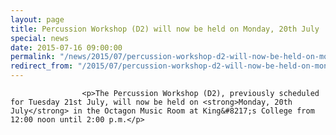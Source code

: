 ```yaml
---
layout: page
title: Percussion Workshop (D2) will now be held on Monday, 20th July
special: news
date: 2015-07-16 09:00:00
permalink: "/news/2015/07/percussion-workshop-d2-will-now-be-held-on-monday-20th-july/"
redirect_from: "/2015/07/percussion-workshop-d2-will-now-be-held-on-monday-20th-july/"
---
```

<section>

                    
                    <p>The Percussion Workshop (D2), previously scheduled for Tuesday 21st July, will now be held on <strong>Monday, 20th July</strong> in the Octagon Music Room at King&#8217;s College from 12:00 noon until 2:00 p.m.</p>

                
</section>
